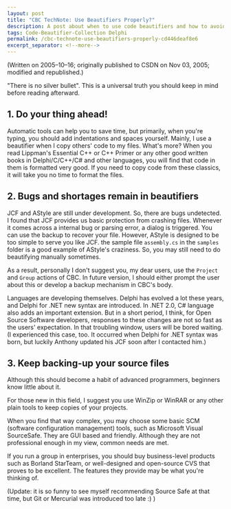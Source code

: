 ```yaml
---
layout: post
title: "CBC TechNote: Use Beautifiers Properly?"
description: A post about when to use code beautifiers and how to avoid the pitfalls.
tags: Code-Beautifier-Collection Delphi
permalink: /cbc-technote-use-beautifiers-properly-cd446deaf8e6
excerpt_separator: <!--more-->
---
```

(Written on 2005–10–16; originally published to CSDN on Nov 03, 2005; modified and republished.)

"There is no silver bullet". This is a universal truth you should keep in mind before reading afterward.
<!--more-->

## 1. Do your thing ahead!
Automatic tools can help you to save time, but primarily, when you're typing, you should add indentations and spaces yourself. Mainly, I use a beautifier when I copy others' code to my files. What's more? When you read Lippman's Essential C++ or C++ Primer or any other good written books in Delphi/C/C++/C# and other languages, you will find that code in them is formatted very good. If you need to copy code from these classics, it will take you no time to format the files.

## 2. Bugs and shortages remain in beautifiers
JCF and AStyle are still under development. So, there are bugs undetected. I found that JCF provides us basic protection from crashing files. Whenever it comes across a internal bug or parsing error, a dialog is triggered. You can use the backup to recover your file. However, AStyle is designed to be too simple to serve you like JCF. the sample file `assembly.cs` in the `samples` folder is a good example of AStyle's craziness. So, you may still need to do beautifying manually sometimes.

As a result, personally I don't suggest you, my dear users, use the `Project` and `Group` actions of CBC. In future version, I should either prompt the user about this or develop a backup mechanism in CBC's body.

Languages are developing themselves. Delphi has evolved a lot these years, and Delphi for .NET new syntax are introduced. In .NET 2.0, C# language also adds an important extension. But in a short period, I think, for Open Source Software developers, responses to these changes are not so fast as the users' expectation. In that troubling window, users will be bored waiting. (I experienced this case, too. It occurred when Delphi for .NET syntax was born, but luckily Anthony updated his JCF soon after I contacted him.)

## 3. Keep backing-up your source files
Although this should become a habit of advanced programmers, beginners know little about it.

For those new in this field, I suggest you use WinZip or WinRAR or any other plain tools to keep copies of your projects.

When you find that way complex, you may choose some basic SCM (software configuration management) tools, such as Microsoft Visual SourceSafe. They are GUI based and friendly. Although they are not professional enough in my view, common needs are met.

If you run a group in enterprises, you should buy business-level products such as Borland StarTeam, or well-designed and open-source CVS that proves to be excellent. The features they provide may be what you're thinking of.

(Update: it is so funny to see myself recommending Source Safe at that time, but Git or Mercurial was introduced too late :) )
